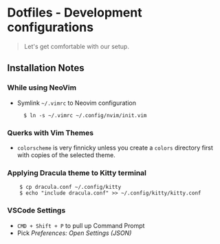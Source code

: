 # Dotfiles - Development configurations
> Let's get comfortable with our setup. 

## Installation Notes

### While using NeoVim
* Symlink `~/.vimrc` to Neovim configuration

        $ ln -s ~/.vimrc ~/.config/nvim/init.vim

### Querks with Vim Themes
* `colorscheme` is very finnicky unless you create a `colors` directory first with copies of the selected theme.

### Applying Dracula theme to Kitty terminal 


        $ cp dracula.conf ~/.config/kitty
        $ echo "include dracula.conf" >> ~/.config/kitty/kitty.conf


### VSCode Settings
* `CMD + Shift + P` to pull up Command Prompt
* Pick *Preferences: Open Settings (JSON)*
